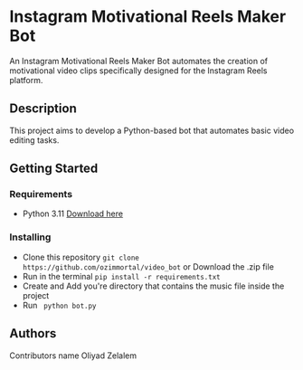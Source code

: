 # Instagram Motivational Reels Maker Bot

An Instagram Motivational Reels Maker Bot automates the creation of motivational video clips specifically designed for the Instagram Reels platform.

## Description

This project aims to develop a Python-based bot that automates basic video editing tasks.

## Getting Started

### Requirements
  * Python 3.11 [Download here](https://www.python.org/downloads/release/python-3119/)
  
### Installing
   * Clone this repository
      ``` git clone https://github.com/ozimmortal/video_bot ``` or Download the .zip file 
  * Run in the terminal
      ``` pip install -r requirements.txt ```
  * Create and Add you're directory that contains the music file inside the project
  * Run
       ``` python bot.py```


## Authors
Contributors name
  Oliyad Zelalem





